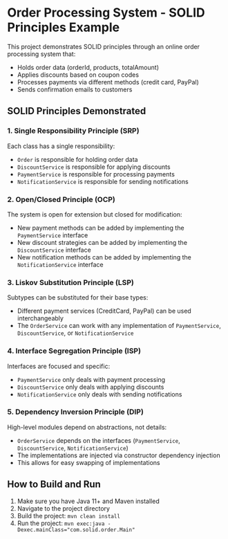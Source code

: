 # Order Processing System - SOLID Principles Example

This project demonstrates SOLID principles through an online order processing system that:
- Holds order data (orderId, products, totalAmount)
- Applies discounts based on coupon codes
- Processes payments via different methods (credit card, PayPal)
- Sends confirmation emails to customers

## SOLID Principles Demonstrated

### 1. Single Responsibility Principle (SRP)
Each class has a single responsibility:
- `Order` is responsible for holding order data
- `DiscountService` is responsible for applying discounts
- `PaymentService` is responsible for processing payments
- `NotificationService` is responsible for sending notifications

### 2. Open/Closed Principle (OCP)
The system is open for extension but closed for modification:
- New payment methods can be added by implementing the `PaymentService` interface
- New discount strategies can be added by implementing the `DiscountService` interface
- New notification methods can be added by implementing the `NotificationService` interface

### 3. Liskov Substitution Principle (LSP)
Subtypes can be substituted for their base types:
- Different payment services (CreditCard, PayPal) can be used interchangeably
- The `OrderService` can work with any implementation of `PaymentService`, `DiscountService`, or `NotificationService`

### 4. Interface Segregation Principle (ISP)
Interfaces are focused and specific:
- `PaymentService` only deals with payment processing
- `DiscountService` only deals with applying discounts
- `NotificationService` only deals with sending notifications

### 5. Dependency Inversion Principle (DIP)
High-level modules depend on abstractions, not details:
- `OrderService` depends on the interfaces (`PaymentService`, `DiscountService`, `NotificationService`)
- The implementations are injected via constructor dependency injection
- This allows for easy swapping of implementations

## How to Build and Run

1. Make sure you have Java 11+ and Maven installed
2. Navigate to the project directory
3. Build the project: `mvn clean install`
4. Run the project: `mvn exec:java -Dexec.mainClass="com.solid.order.Main"` 